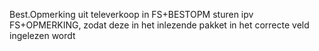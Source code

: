 Best.Opmerking uit televerkoop in FS+BESTOPM sturen ipv FS+OPMERKING, zodat deze in het inlezende pakket in het correcte veld ingelezen wordt
